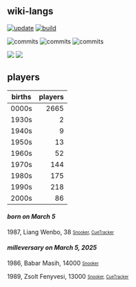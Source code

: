 ## wiki-langs
[![update](https://github.com/dreamerminsk/wiki-langs/actions/workflows/update-tables.yml/badge.svg)](https://github.com/dreamerminsk/wiki-langs/actions/workflows/update-tables.yml)
[![build](https://github.com/dreamerminsk/wiki-langs/actions/workflows/build.yml/badge.svg)](https://github.com/dreamerminsk/wiki-langs/actions/workflows/build.yml)

![commits](https://img.shields.io/github/commit-activity/y/dreamerminsk/wiki-langs)
![commits](https://img.shields.io/github/commit-activity/m/dreamerminsk/wiki-langs)
![commits](https://img.shields.io/github/commit-activity/w/dreamerminsk/wiki-langs)

![](https://img.shields.io/github/languages/code-size/dreamerminsk/wiki-langs)
![](https://img.shields.io/github/repo-size/dreamerminsk/wiki-langs)

## players
| births | players |
| :----: | ------: |
| 0000s | 2665 |
| 1930s | 2 |
| 1940s | 9 |
| 1950s | 13 |
| 1960s | 52 |
| 1970s | 144 |
| 1980s | 175 |
| 1990s | 218 |
| 2000s | 86 |

#### ***born on March  5***
1987, Liang Wenbo, 38 <sub><sup>[Snooker](http://www.snooker.org/res/index.asp?player=200), [CueTracker](http://cuetracker.net/Players/liang-wenbo/)</sup></sub>


#### ***milleversary on March  5, 2025***
1986, Babar Masih, 14000 <sub><sup>[Snooker](http://www.snooker.org/res/index.asp?player=2094)</sup></sub>

1989, Zsolt Fenyvesi, 13000 <sub><sup>[Snooker](http://www.snooker.org/res/index.asp?player=2400), [CueTracker](http://cuetracker.net/Players/zsolt-fenyvesi/)</sup></sub>



